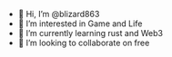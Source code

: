 - 👋 Hi, I’m @blizard863
- 👀 I’m interested in Game and Life
- 🌱 I’m currently learning rust and Web3
- 💞️ I’m looking to collaborate on free

<!---
blizard863/blizard863 is a ✨ special ✨ repository because its `README.md` (this file) appears on your GitHub profile.
You can click the Preview link to take a look at your changes.
--->
